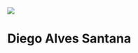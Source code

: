 <img width="auto" src="https://avatars3.githubusercontent.com/u/48577083?s=460&u=4902cfe806d5f2197530a2abb7256763a37b6261&v=4">

# Diego Alves Santana

